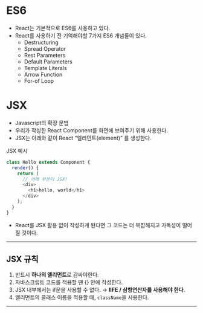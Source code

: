 # ES6

- React는 기본적으로 ES6를 사용하고 있다.
- React를 사용하기 전 기억해야할 7가지 ES6 개념들이 있다.
  - Destructuring
  - Spread Operator
  - Rest Parameters
  - Default Parameters
  - Template Literals
  - Arrow Function
  - For-of Loop

# JSX

- Javascript의 확장 문법
- 우리가 작성한 React Component를 화면에 보여주기 위해 사용한다.
- JSX는 아래와 같이 React “엘리먼트(element)” 를 생성한다.

JSX 예시

```js
class Hello extends Component {
  render() {
    return (
      // 아래 부분이 JSX!
      <div>
        <h1>hello, world</h1>
      </div>
    );
  }
}
```

- React를 JSX 활용 없이 작성하게 된다면 그 코드는 더 복잡해지고 가독성이 떨어질 것이다.

---

## JSX 규칙

1. 반드시 **하나의 엘리먼트**로 감싸야한다.
2. 자바스크립트 코드를 적용할 땐 {} 안에 작성한다.
3. JSX 내부에서는 if문을 사용할 수 없다.
   → **IIFE / 삼항연산자를 사용해야 한다.**
4. 엘리먼트의 클래스 이름을 적용할 때, `className`을 사용한다.

---
